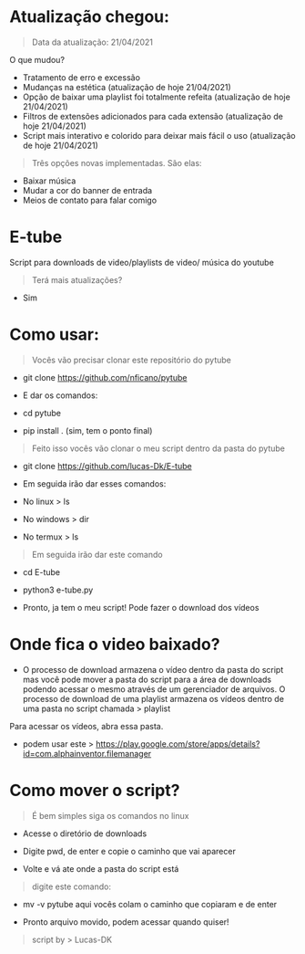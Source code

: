 # Atualização chegou:
> Data da atualização: 21/04/2021

O que mudou?

- Tratamento de erro e excessão
- Mudanças na estética (atualização de hoje 21/04/2021)
- Opção de baixar uma playlist foi totalmente refeita (atualização de hoje 21/04/2021)
- Filtros de extensões adicionados para cada extensão (atualização de hoje 21/04/2021)
- Script mais interativo e colorido para deixar mais fácil o uso (atualização de hoje 21/04/2021)
 
> Três opções novas implementadas. São elas:

- Baixar música
- Mudar a cor do banner de entrada
- Meios de contato para falar comigo

# E-tube
Script para downloads de video/playlists de video/ música do youtube

> Terá mais atualizações?

- Sim

# Como usar:

> Vocês vão precisar clonar este repositório do pytube 

- git clone https://github.com/nficano/pytube

- E dar os comandos:

- cd pytube

- pip install .   (sim, tem o ponto final)

> Feito isso vocês vão clonar o meu script dentro da pasta do pytube

- git clone https://github.com/lucas-Dk/E-tube

- Em seguida irão dar esses comandos:

- No linux > ls

- No windows > dir

- No termux > ls

> Em seguida irão dar este comando

- cd E-tube

- python3 e-tube.py

- Pronto, ja tem o meu script! Pode fazer o download dos vídeos

# Onde fica o video baixado?

- O processo de download armazena o vídeo dentro da pasta do script
mas você pode mover a pasta do script para a área de downloads
podendo acessar o mesmo através de um gerenciador de arquivos.
O processo de download de uma playlist armazena os vídeos dentro
de uma pasta no script chamada > playlist

Para acessar os vídeos, abra essa pasta.

- podem usar este > https://play.google.com/store/apps/details?id=com.alphainventor.filemanager

# Como mover o script?

> É bem simples siga os comandos no linux

- Acesse o diretório de downloads

- Digite pwd, de enter e copie o caminho que vai aparecer

- Volte e vá ate onde a pasta do script está

> digite este comando:

- mv -v pytube aqui vocês colam o caminho que copiaram e de enter

- Pronto arquivo movido, podem acessar quando quiser!

> script by > Lucas-DK
